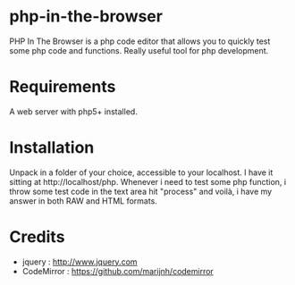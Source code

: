 php-in-the-browser
==================

PHP In The Browser is a php code editor that allows you to quickly test some php code and functions. Really useful tool for php development.

Requirements
============
A web server with php5+ installed.

Installation
============
Unpack in a folder of your choice, accessible to your localhost.
I have it sitting at http://localhost/php. Whenever i need to test some php function, i throw some test code in the text area hit "process" and voilà, i have my answer in both RAW and HTML formats.

Credits
=======
- jquery : http://www.jquery.com
- CodeMirror : https://github.com/marijnh/codemirror 
